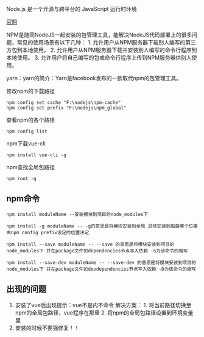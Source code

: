 Node.js 是一个开源与跨平台的 JavaScript 运行时环境

[官网](http://nodejs.cn/)

NPM是随同NodeJS一起安装的包管理工具，能解决NodeJS代码部署上的很多问题，常见的使用场景有以下几种：
    1. 允许用户从NPM服务器下载别人编写的第三方包到本地使用。
    2. 允许用户从NPM服务器下载并安装别人编写的命令行程序到本地使用。
    3. 允许用户将自己编写的包或命令行程序上传到NPM服务器供别人使用。

yarn：yarn的简介：Yarn是facebook发布的一款取代npm的包管理工具。

修改npm的下载路径
```shell
npm config set cache "F:\nodejs\npm-cache"
npm config set prefix "F:\nodejs\npm_global"
```

查看npm的各个路径
```shell
npm config list
```

npm下载vue-cli
```shell
npm install vue-cli -g
```
npm查找全局包路径
```shell
npm root -g
```

## npm命令
```shell
npm install moduleName --安装模块到项目的node_modules下

npm install -g moduleName -- -g的意思是将模块安装到全局 具体安装到磁盘哪个位置 由npm config prefix设定的位置决定

npm install --save moduleName -- --save 的意思是将模块安装到项目的node_modules下 并在package文件的dependencies节点写入依赖 -S为该命令的缩写

npm install --save-dev moduleName -- --save-dev 的意思是将模块安装到项目的node_modules下 并在package文件的devdependencies节点写入依赖 -D为该命令的缩写
```

## 出现的问题
1. 安装了vue后出现提示：vue不是内不命令
    解决方案：
        1. 将当前路径切换至npm的全局包路径，vue程序在那里
        2. 将npm的全局包路径设置到环境变量里
2. 安装的时候不要强修复！！